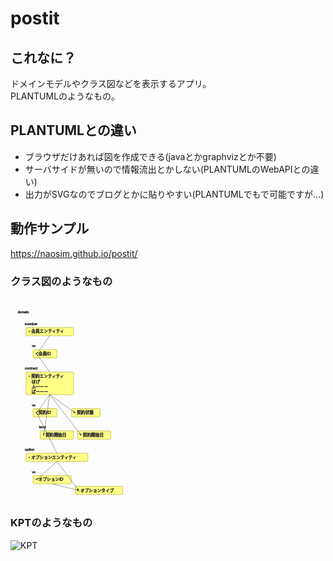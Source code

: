 # postit

## これなに？
ドメインモデルやクラス図などを表示するアプリ。  
PLANTUMLのようなもの。  

## PLANTUMLとの違い
- ブラウザだけあれば図を作成できる(javaとかgraphvizとか不要)
- サーバサイドが無いので情報流出とかしない(PLANTUMLのWebAPIとの違い)
- 出力がSVGなのでブログとかに貼りやすい(PLANTUMLでもで可能ですが...)

## 動作サンプル
https://naosim.github.io/postit/

### クラス図のようなもの
<svg xmlns="http://www.w3.org/2000/svg" id="svgCanvas" viewBox="0 0 1059 680">
  <defs>
    <style>
    #package-text-group {
      stroke:#333;
      dominant-baseline:text-before-edge;
    }
    #rect-group {
      stroke:#880;
      fill:#ff8
    }
    #text-group {
      stroke:#333;
      dominant-baseline:text-before-edge;
    }
    #line-group {
      stroke:#333;
      marker-end:url(#Triangle);
      fill:none;
      stroke-width:1;
    }
    </style>
    <marker id="Triangle" viewBox="0 0 10 10" refX="12" refY="5"
        markerWidth="6" markerHeight="6" orient="auto" fill="#333">
      <path d="M 0 0 L 10 5 L 0 10 z" />
    </marker>
  </defs>
  <g id="package-text-group"><text dx="24" dy="24" x="0" y="16" font-size="11">domain</text>
<text dx="24" dy="24" x="24" y="55" font-size="11">member</text>
<text dx="24" dy="24" x="48" y="130" font-size="11">vo</text>
<text dx="24" dy="24" x="24" y="205" font-size="11">contract</text>
<text dx="24" dy="24" x="48" y="328" font-size="11">vo</text>
<text dx="24" dy="24" x="72" y="403" font-size="11">term</text>
<text dx="24" dy="24" x="24" y="478" font-size="11">option</text>
<text dx="24" dy="24" x="48" y="553" font-size="11">vo</text></g>
  <g id="rect-group"><rect x="52" y="98" rx="3" ry="3" width="160" height="28" />
<rect x="76" y="173" rx="3" ry="3" width="80.125" height="28" />
<rect x="52" y="248" rx="3" ry="3" width="160" height="76" />
<rect x="76" y="371" rx="3" ry="3" width="80.125" height="28" />
<rect x="205.4375" y="371" rx="3" ry="3" width="96" height="28" />
<rect x="100" y="446" rx="3" ry="3" width="112" height="28" />
<rect x="225.3125" y="446" rx="3" ry="3" width="112" height="28" />
<rect x="52" y="521" rx="3" ry="3" width="208" height="28" />
<rect x="76" y="596" rx="3" ry="3" width="128.125" height="28" />
<rect x="217.4375" y="632" rx="3" ry="3" width="160" height="28" /></g>
  <g id="text-group"><text dx="4" x="52" y="92"><tspan x="52" dx="4" dy="12">・会員エンティティ</tspan></text>
<text dx="4" x="76" y="167"><tspan x="76" dx="4" dy="12">・会員ID</tspan></text>
<text dx="4" x="52" y="242"><tspan x="52" dx="4" dy="12">・契約エンティティ</tspan><tspan x="52" dx="19" dy="20">ほげ</tspan><tspan x="52" dx="19" dy="16">ふーーー</tspan><tspan x="52" dx="19" dy="16">ばーーー</tspan></text>
<text dx="4" x="76" y="365"><tspan x="76" dx="4" dy="12">・契約ID</tspan></text>
<text dx="4" x="205.4375" y="365"><tspan x="205.4375" dx="4" dy="12">・契約状態</tspan></text>
<text dx="4" x="100" y="440"><tspan x="100" dx="4" dy="12">・契約開始日</tspan></text>
<text dx="4" x="225.3125" y="440"><tspan x="225.3125" dx="4" dy="12">・契約開始日</tspan></text>
<text dx="4" x="52" y="515"><tspan x="52" dx="4" dy="12">・オプションエンティティ</tspan></text>
<text dx="4" x="76" y="590"><tspan x="76" dx="4" dy="12">・オプションID</tspan></text>
<text dx="4" x="217.4375" y="626"><tspan x="217.4375" dx="4" dy="12">・オプションタイプ</tspan></text></g>
  <g id="line-group"><polyline points="132,126 88,187"  />
<polyline points="132,324 88,385"  />
<polyline points="132,248 88,187"  />
<polyline points="132,324 217.4375,385"  />
<polyline points="132,324 112,460"  />
<polyline points="132,324 237.3125,460"  />
<polyline points="156,549 88,610"  />
<polyline points="156,521 88,385"  />
<polyline points="156,549 229.4375,646"  />
<polyline points="140.0625,624 229.4375,646"  /></g>
</svg>

### KPTのようなもの
![KPT](https://naosim.github.io/postit/img/kpt.svg)
